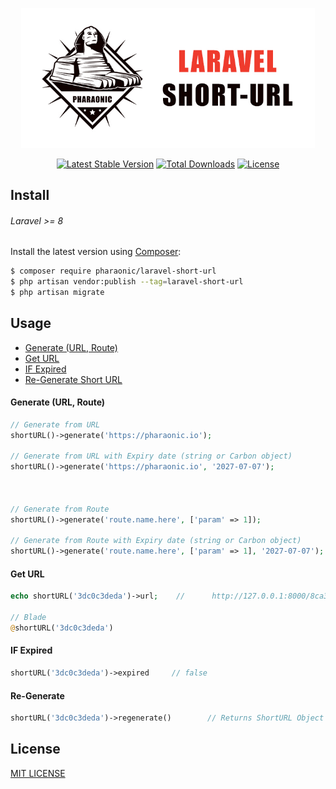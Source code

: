 <p align="center"><a href="https://pharaonic.io" target="_blank"><img src="https://raw.githubusercontent.com/Pharaonic/logos/main/short-url.jpg" width="470"></a></p>

<p align="center">
<a href="https://packagist.org/packages/Pharaonic/laravel-short-url"><img src="https://poser.pugx.org/pharaonic/laravel-short-url/v/stable" alt="Latest Stable Version"></a> <a href="https://packagist.org/packages/Pharaonic/laravel-short-url"><img src="https://img.shields.io/packagist/dt/Pharaonic/laravel-short-url" alt="Total Downloads"></a> <a href="https://packagist.org/packages/Pharaonic/laravel-short-url"><img src="https://img.shields.io/packagist/l/Pharaonic/laravel-short-url" alt="License"></a>
</p>



## Install
###### Laravel >= 8
Install the latest version using [Composer](https://getcomposer.org/):

```bash
$ composer require pharaonic/laravel-short-url
$ php artisan vendor:publish --tag=laravel-short-url
$ php artisan migrate
```


## Usage
- [Generate (URL, Route)](#generate)
- [Get URL](#read)
- [IF Expired](#expired)
- [Re-Generate Short URL](#regenerate)



<a name="generate" id="generate"></a>

#### Generate (URL, Route)

```php
// Generate from URL
shortURL()->generate('https://pharaonic.io');

// Generate from URL with Expiry date (string or Carbon object)
shortURL()->generate('https://pharaonic.io', '2027-07-07');



// Generate from Route
shortURL()->generate('route.name.here', ['param' => 1]);

// Generate from Route with Expiry date (string or Carbon object)
shortURL()->generate('route.name.here', ['param' => 1], '2027-07-07');
```



<a name="read" id="read"></a>

#### Get URL

```php
echo shortURL('3dc0c3deda')->url;    //      http://127.0.0.1:8000/8ca3522787

// Blade
@shortURL('3dc0c3deda')
```



<a name="expired" id="expired"></a>

#### IF Expired

```php
shortURL('3dc0c3deda')->expired		// false
```



<a name="regenerate" id="regenerate"></a>

#### Re-Generate

```php
shortURL('3dc0c3deda')->regenerate()		// Returns ShortURL Object
```


## License

[MIT LICENSE](LICENSE.md)
